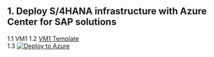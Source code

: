 ## 1. Deploy S/4HANA infrastructure with Azure Center for SAP solutions <br/>

1.1 VM1
1.2  [VM1 Template](https://github.com/ge-duta/azure-acp-public/tree/master/ACP-499%20SAP%20HANA%20on%20Azure/ACP-501%20Deploy%20Resource%20Groups%20and%20VMs%20in%20Availability%20Zones%20(3-Tier%2C%20ASCS%2C%20App%20and%20DB)/VM1-ARM)      
1.3 [![Deploy to Azure ](https://aka.ms/deploytoazurebutton)](https://portal.azure.com/#create/Microsoft.Template/uri/https%3A%2F%2Fraw.githubusercontent.com%2Fge-duta%2Fazure-acp-public%2Fmaster%2FACP-499%2520SAP%2520HANA%2520on%2520Azure%2FACP-501%2520Deploy%2520Resource%2520Groups%2520and%2520VMs%2520in%2520Availability%2520Zones%2520%283-Tier%252C%2520ASCS%252C%2520App%2520and%2520DB%29%2FVM1-ARM%2FVM1-ARM-template.json)  